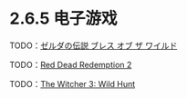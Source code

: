 # 2.6.5 电子游戏

TODO：[ゼルダの伝説 ブレス オブ ザ ワイルド](https://www.douban.com/game/26817171/)

TODO：[Red Dead Redemption 2](https://www.douban.com/game/26815212/)

TODO：[The Witcher 3: Wild Hunt](https://www.douban.com/game/21355730/)
